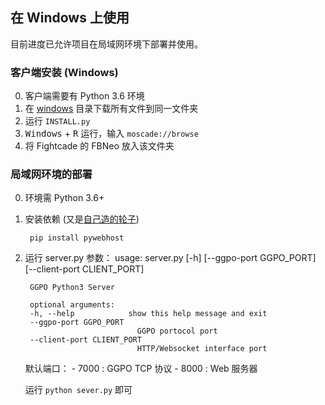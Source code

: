 ## 在 Windows 上使用
目前进度已允许项目在局域网环境下部署并使用。

### 客户端安装 (Windows)
0. 客户端需要有 Python 3.6 环境
1. 在 [windows](https://github.com/greats3an/ggposrv3/tree/master/manuals/windows) 目录下载所有文件到同一文件夹
2. 运行 `INSTALL.py`
3. <kbd>Windows</kbd> + <kbd>R</kbd> 运行，输入 `moscade://browse`
4. 将 Fightcade 的 FBNeo 放入该文件夹

### 局域网环境的部署
0. 环境需 Python 3.6+
1. 安装依赖 (又是[自己造的轮子](https://github.com/greats3an/pywebhost))

        pip install pywebhost
2. 运行 server.py
    参数：
        usage: server.py [-h] [--ggpo-port GGPO_PORT] [--client-port CLIENT_PORT]

        GGPO Python3 Server

        optional arguments:
        -h, --help            show this help message and exit
        --ggpo-port GGPO_PORT
                                GGPO portocol port
        --client-port CLIENT_PORT
                                HTTP/Websocket interface port

    默认端口：
        - 7000 : GGPO TCP 协议
        - 8000 : Web 服务器
    
    运行 `python sever.py` 即可
